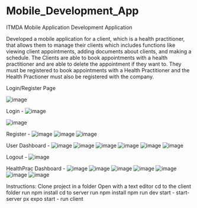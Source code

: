 # Mobile_Development_App
ITMDA Mobile Application Development Application

Developed a mobile application for a client, which is a health practitioner, that allows them to manage their clients which includes functions like viewing client appointments, adding documents about clients, and making a schedule. The Clients are able to book appointments with a health practitioner and are able to delete the appointment if they want to. They must be registered to book appointments with a Health Practitioner and the Health Practioner must also be registered with the company.


Login/Register Page

![image](https://github.com/gustavvdwalt17/Mobile_Development_App/assets/99323516/d145ec46-0064-41d6-b8fd-f3d40b26bc3a)

Login - 
![image](https://github.com/gustavvdwalt17/Mobile_Development_App/assets/99323516/368dc797-9200-42da-8415-169115fd311c)


![image](https://github.com/gustavvdwalt17/Mobile_Development_App/assets/99323516/99182ec6-e75b-4103-807b-650558a45b1f)


Register - 
![image](https://github.com/gustavvdwalt17/Mobile_Development_App/assets/99323516/bea440f8-c25e-49a0-a7fe-0db375307ead)
![image](https://github.com/gustavvdwalt17/Mobile_Development_App/assets/99323516/12094909-cf38-4745-a1f1-c67d988d9b8a)
![image](https://github.com/gustavvdwalt17/Mobile_Development_App/assets/99323516/9061e908-e41f-4af8-aed6-4d9f8271ef18)

User Dashboard - 
![image](https://github.com/gustavvdwalt17/Mobile_Development_App/assets/99323516/38f00329-5b8b-4761-ab15-8e80f732134b)
![image](https://github.com/gustavvdwalt17/Mobile_Development_App/assets/99323516/5d69cf2e-7b6b-41ab-a59d-089b8de04dd9)
![image](https://github.com/gustavvdwalt17/Mobile_Development_App/assets/99323516/a0eff914-7f98-40e5-925a-515dd8e8345a)
![image](https://github.com/gustavvdwalt17/Mobile_Development_App/assets/99323516/58939245-cc0d-4ae5-8d3f-2bedef530746)
![image](https://github.com/gustavvdwalt17/Mobile_Development_App/assets/99323516/c7f838d6-37fc-4b93-8fe9-1587070ceec0)
![image](https://github.com/gustavvdwalt17/Mobile_Development_App/assets/99323516/d602e60f-ec41-4cc8-91aa-7f0b4cb0f91f)

Logout - 
![image](https://github.com/gustavvdwalt17/Mobile_Development_App/assets/99323516/454280bb-b463-46d0-8f75-596bf2e55bc0)


HealthPrac Dashboard - 
![image](https://github.com/gustavvdwalt17/Mobile_Development_App/assets/99323516/66d1b66a-8a7e-4f90-bc6c-366c53d46b6f)
![image](https://github.com/gustavvdwalt17/Mobile_Development_App/assets/99323516/1c01ee81-6c38-43f8-a81b-d422729d5d76)
![image](https://github.com/gustavvdwalt17/Mobile_Development_App/assets/99323516/26b796e6-00bd-4832-baab-b202f253a7de)
![image](https://github.com/gustavvdwalt17/Mobile_Development_App/assets/99323516/b047b164-591f-49b2-b2f6-bb31125d4283)
![image](https://github.com/gustavvdwalt17/Mobile_Development_App/assets/99323516/8a83b303-b4e2-48ac-b5e2-abf2ca552cf5)
![image](https://github.com/gustavvdwalt17/Mobile_Development_App/assets/99323516/83e8d203-5e0f-4ce2-84bb-ef6e71770179)
![image](https://github.com/gustavvdwalt17/Mobile_Development_App/assets/99323516/ad38b0eb-9ea1-4d1f-956f-7f607d6c86cd)


Instructions:
Clone project in a folder
Open with a text editor
cd to the client folder
run npm install
cd to server
run npm install
npm run dev start - start-server
px expo start - run client


